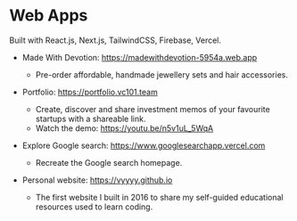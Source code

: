# Web Apps

Built with React.js, Next.js, TailwindCSS, Firebase, Vercel.

- Made With Devotion: https://madewithdevotion-5954a.web.app
  - Pre-order affordable, handmade jewellery sets and hair accessories.

- Portfolio: https://portfolio.vc101.team
  - Create, discover and share investment memos of your favourite startups with a shareable link.
  - Watch the demo: https://youtu.be/n5v1uL_5WqA

- Explore Google search: https://www.googlesearchapp.vercel.com
  - Recreate the Google search homepage.

- Personal website: https://vyyyy.github.io
  - The first website I built in 2016 to share my self-guided educational resources used to learn coding.
